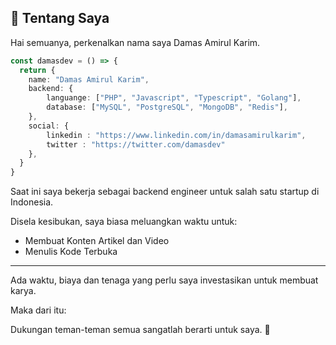 ## 👋 Tentang Saya

Hai semuanya, perkenalkan nama saya Damas Amirul Karim.

```ts
const damasdev = () => {
  return {
    name: "Damas Amirul Karim",
    backend: {
        languange: ["PHP", "Javascript", "Typescript", "Golang"],
        database: ["MySQL", "PostgreSQL", "MongoDB", "Redis"],
    },
    social: {
        linkedin : "https://www.linkedin.com/in/damasamirulkarim",
        twitter : "https://twitter.com/damasdev"
    },
  }
}
```

Saat ini saya bekerja sebagai backend engineer untuk salah satu startup di Indonesia.

Disela kesibukan, saya biasa meluangkan waktu untuk:
- Membuat Konten Artikel dan Video
- Menulis Kode Terbuka

---

Ada waktu, biaya dan tenaga yang perlu saya investasikan untuk membuat karya.

Maka dari itu:

Dukungan teman-teman semua sangatlah berarti untuk saya. 🤝
